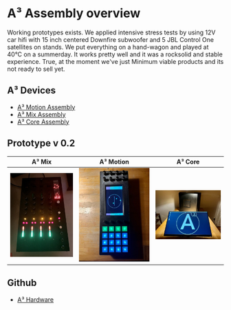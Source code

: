 # A³ Assembly overview
Working prototypes exists. We applied intensive stress tests by using 12V car hifi with 15 inch centered Downfire subwoofer and 5 JBL Control One satellites on stands. We put everything on a hand-wagon and played at 40°C on a summerday. It works pretty well and it was a rocksolid and stable experience.
True, at the moment we've just Minimum viable products and its not ready to sell yet.

## A³ Devices
- [A³ Motion Assembly](https://doc.a3-audio.com/assembly/moc.html)
- [A³ Mix Assembly](https://doc.a3-audio.com/assembly/mic.html)
- [A³ Core Assembly](https://doc.a3-audio.com/assembly/core.html)

## Prototype v 0.2
| A³ Mix | A³ Motion | A³ Core |
| ----------- | ----------- | ----------- |
| ![a3motion](pics_assembly/v02/a3mix_v02_assembled_02.jpg) | ![a3mix](pics_assembly/v02/a3motion_v02_action.jpg) | ![a3core](pics_assembly/v02/a3core_v02_logo.jpg) |

## Github
- [A³ Hardware](https://github.com/a3-audio/a3-hardware)